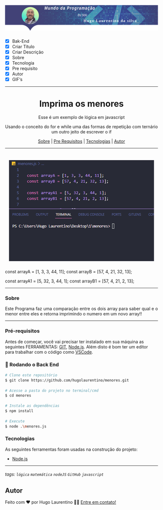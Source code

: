 
<h1 align="center">
  <img alt="Logo" title="#Logo" src="./assets/logo-hugo.png" />
</h1>

- [x] Bak-End
- [x] Criar Título
- [x] Criar Descrição
- [x] Sobre
- [x] Tecnologia
- [x] Pre requisito
- [x] Autor
- [x] GIF‘s

---
<h1 align='center'>Imprima os menores</h1>

<p align='center'>Esse é um exemplo de lógica em javascript</p>
<p align='center'>
Usando o conceito do for e while uma das formas de repetição com ternário um outro jeito de escrever o if  
</p>

<p align='center'>
 <a href='#sobre'>Sobre</a> |
 <a href='#pré-requisitos'>Pre Requisitos</a> |
 <a href='#tecnologias'>Tecnologias</a> |
 <a href='#autor'>Autor</a>
</p>

---
<h1 align='center'>
 <img alt='Readme' title='Readme' src='./assets/execucao.gif' />
</h1>

const arrayA = [1, 3, 3, 44, 11];
const arrayB = [57, 4, 21, 32, 13];

const arrayA1 = [5, 32, 3, 44, 1];
const arrayB1 = [57, 4, 21, 2, 13];

---

### Sobre

  <p align= 'justify'>
  Este Programa faz uma comparação entre os dois array para saber qual e o menor entre eles e retorna imprimindo o numero em um novo array!!
</p>

---

### Pré-requisitos

Antes de começar, você vai precisar ter instalado em sua máquina as seguintes FERRAMENTAS: [GIT](https://git-scm.com/), [Node.js](https://nodejs.org/en/download).
Além disto é bom ter um editor para trabalhar com o código como [VSCode](https://code.visualstudio.com/download).

### 🎲 Rodando o Back End

```bash
# Clone este repositório
$ git clone https://github.com/hugolaurentino/menores.git

# Acesse a pasta do projeto no terminal/cmd
$ cd menores

# Instale as dependências
$ npm install

# Execute 
$ node .\menores.js

```
### Tecnologias

As seguintes ferramentas foram usadas na construção do projeto:

- [Node.js][nodejs]

---
###### tags: `lógica` `matemática` `nodeJS` `GitHub` `javascript`
## Autor
Feito com ❤️ por Hugo Laurentino 👋🏽 [Entre em contato!](https://www.linkedin.com/in/hugo-laurentino-silva/)

[nodejs]: https://nodejs.org/
